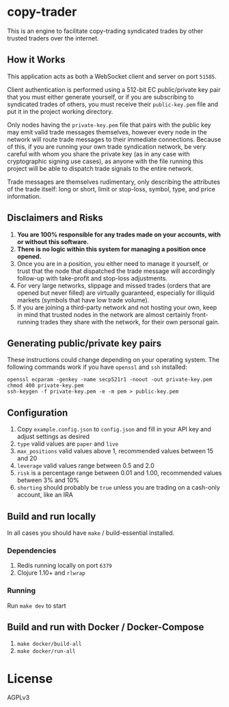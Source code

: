 copy-trader
==
This is an engine to facilitate copy-trading syndicated trades by other trusted
traders over the internet.

How it Works
--
This application acts as both a WebSocket client and server on port `51585`.

Client authentication is performed using a 512-bit EC public/private key pair
that you must either generate yourself, or if you are subscribing to syndicated
trades of others, you must receive their `public-key.pem` file and put it in the
project working directory.

Only nodes having the `private-key.pem` file that pairs with the public key may
emit valid trade messages themselves, however every node in the network will
route trade messages to their immediate connections. Because of this, if you are
running your own trade syndication network, be very careful with whom you share
the private key (as in any case with cryptographic signing use cases), as anyone
with the file running this project will be able to dispatch trade signals to the
entire network.

Trade messages are themselves rudimentary, only describing the attributes of the
trade itself: long or short, limit or stop-loss, symbol, type, and price
information.

Disclaimers and Risks
--
1. **You are 100% responsible for any trades made on your accounts, with or
   without this software.**
1. **There is no logic within this system for managing a position once opened.**
1. Once you are in a position, you either need to manage it yourself, or trust
   that the node that dispatched the trade message will accordingly follow-up
   with take-profit and stop-loss adjustments.
1. For very large networks, slippage and missed trades (orders that are opened
   but never filled) are virtually guaranteed, especially for illiquid markets
   (symbols that have low trade volume).
1. If you are joining a third-party network and not hosting your own, keep in
   mind that trusted nodes in the network are almost certainly front-running
   trades they share with the network, for their own personal gain.
   
Generating public/private key pairs
--
These instructions could change depending on your operating system. The
following commands work if you have `openssl` and `ssh` installed:

```
openssl ecparam -genkey -name secp521r1 -noout -out private-key.pem
chmod 400 private-key.pem
ssh-keygen -f private-key.pem -e -m pem > public-key.pem
```

Configuration
--
1. Copy `example.config.json` to `config.json` and fill in your API key and adjust settings as desired
1. `type` valid values are `paper` and `live`
1. `max_positions` valid values above 1, recommended values between 15 and 20
1. `leverage` valid values range between 0.5 and 2.0
1. `risk` is a percentage range between 0.01 and 1.00, recommended values between 3% and 10%
1. `shorting` should probably be `true` unless you are trading on a cash-only account, like an IRA

Build and run locally
--
In all cases you should have `make` / build-essential installed.

### Dependencies
1. Redis running locally on port `6379`
1. Clojure 1.10+ and `rlwrap`

### Running
Run `make dev` to start

Build and run with Docker / Docker-Compose
--
1. `make docker/build-all`
1. `make docker/run-all`

License
==
AGPLv3
